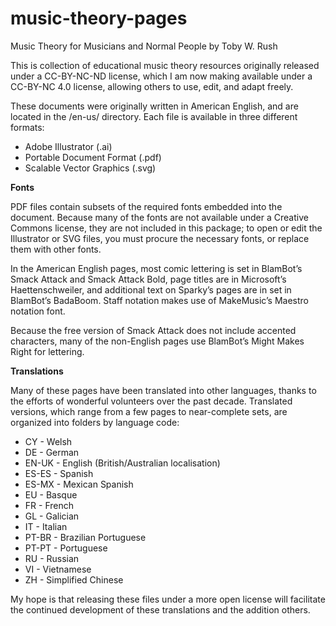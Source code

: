 # music-theory-pages

Music Theory for Musicians and Normal People
by Toby W. Rush

This is collection of educational music theory resources originally released under a CC-BY-NC-ND license, which I am now making available under a CC-BY-NC 4.0 license, allowing others to use, edit, and adapt freely.

These documents were originally written in American English, and are located in the /en-us/ directory. Each file is available in three different formats:

- Adobe Illustrator (.ai)
- Portable Document Format (.pdf)
- Scalable Vector Graphics (.svg)

**Fonts**

PDF files contain subsets of the required fonts embedded into the document. Because many of the fonts are not available under a Creative Commons license, they are not included in this package; to open or edit the Illustrator or SVG files, you must procure the necessary fonts, or replace them with other fonts.

In the American English pages, most comic lettering is set in BlamBot’s Smack Attack and Smack Attack Bold, page titles are in Microsoft’s Haettenschweiler, and additional text on Sparky’s pages are in set in BlamBot’s BadaBoom. Staff notation makes use of MakeMusic’s Maestro notation font.

Because the free version of Smack Attack does not include accented characters, many of the non-English pages use BlamBot’s Might Makes Right for lettering.

**Translations**

Many of these pages have been translated into other languages, thanks to the efforts of wonderful volunteers over the past decade. Translated versions, which range from a few pages to near-complete sets, are organized into folders by language code:

- CY - Welsh
- DE - German
- EN-UK - English (British/Australian localisation)
- ES-ES - Spanish
- ES-MX - Mexican Spanish
- EU - Basque
- FR - French
- GL - Galician
- IT - Italian
- PT-BR - Brazilian Portuguese
- PT-PT - Portuguese
- RU - Russian
- VI - Vietnamese
- ZH - Simplified Chinese

My hope is that releasing these files under a more open license will facilitate the continued development of these translations and the addition others.
